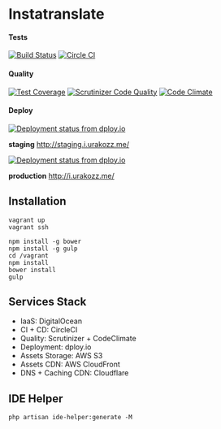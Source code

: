 # Instatranslate

#### Tests
[![Build Status](https://travis-ci.org/urakozz/instatranslate.svg?branch=master)](https://travis-ci.org/urakozz/instatranslate)
[![Circle CI](https://circleci.com/gh/urakozz/instatranslate.svg?style=svg)](https://circleci.com/gh/urakozz/instatranslate)

#### Quality
[![Test Coverage](https://codeclimate.com/github/urakozz/instatranslate/badges/coverage.svg)](https://codeclimate.com/github/urakozz/instatranslate)
[![Scrutinizer Code Quality](https://scrutinizer-ci.com/g/urakozz/instatranslate/badges/quality-score.png?b=master)](https://scrutinizer-ci.com/g/urakozz/instatranslate/?branch=master)
[![Code Climate](https://codeclimate.com/github/urakozz/instatranslate/badges/gpa.svg)](https://codeclimate.com/github/urakozz/instatranslate)

#### Deploy
[![Deployment status from dploy.io](https://urakozz.dploy.io/badge/77558059965650/31834.svg)](http://dploy.io)

**staging** http://staging.i.urakozz.me/

[![Deployment status from dploy.io](https://urakozz.dploy.io/badge/34534835979390/31846.svg)](http://dploy.io)

**production** http://i.urakozz.me/

## Installation

```
vagrant up
vagrant ssh

npm install -g bower
npm install -g gulp
cd /vagrant
npm install
bower install
gulp

```

## Services Stack

 - IaaS: DigitalOcean
 - CI + CD: CircleCI
 - Quality: Scrutinizer + CodeClimate
 - Deployment: dploy.io
 - Assets Storage: AWS S3
 - Assets CDN: AWS CloudFront
 - DNS + Caching CDN: Cloudflare

## IDE Helper

```
php artisan ide-helper:generate -M 
```

